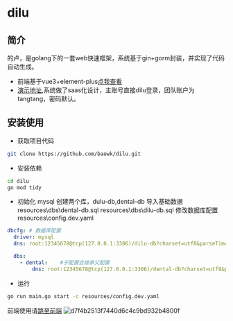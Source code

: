 # dilu 

## 简介
的卢，是golang下的一套web快速框架，系统基于gin+gorm封装，并实现了代码自动生成。
- 前端基于vue3+element-plus[点我查看](https://github.com/baowk/dilu-admin)
- [演示地址](http://dilu.youwan.art),系统做了saas化设计，主账号直接dilu登录，团队账户为tangtang，密码默认。

## 安装使用

- 获取项目代码
```bash
git clone https://github.com/baowk/dilu.git
```

- 安装依赖
```bash
cd dilu
go mod tidy
```

- 初始化
mysql 创建两个库，dulu-db,dental-db
导入基础数据 
resources\dbs\dental-db.sql
resources\dbs\dilu-db.sql
修改数据库配置
resources\config.dev.yaml
```yaml
dbcfg: # 数据库配置
  driver: mysql  
  dns: root:12345678@tcp(127.0.0.1:3306)/dilu-db?charset=utf8&parseTime=True&loc=Local&timeout=1000ms  # 数据库连接字符串

  dbs:      
    - dental:    #子配置会继承父配置
        dns: root:12345678@tcp(127.0.0.1:3306)/dental-db?charset=utf8&parseTime=True&loc=Local&timeout=1000ms  # 数据库连接字符串
```

- 运行
```bash
go run main.go start -c resources/config.dev.yaml
```

前端使用请[跳至前端](https://github.com/baowk/dilu-admin)
![d7f4b2513f7440d6c4c9bd932b4800f](https://github.com/baowk/dilu/assets/142554979/ee341fb7-f98e-4f18-9658-f89b4f7d466f)


